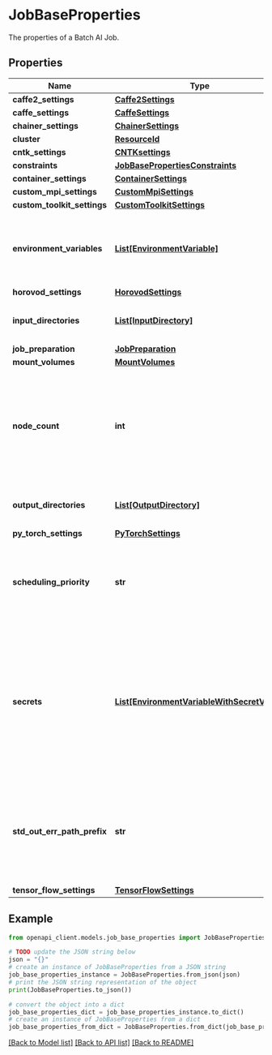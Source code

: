 # JobBaseProperties

The properties of a Batch AI Job.

## Properties

Name | Type | Description | Notes
------------ | ------------- | ------------- | -------------
**caffe2_settings** | [**Caffe2Settings**](Caffe2Settings.md) |  | [optional] 
**caffe_settings** | [**CaffeSettings**](CaffeSettings.md) |  | [optional] 
**chainer_settings** | [**ChainerSettings**](ChainerSettings.md) |  | [optional] 
**cluster** | [**ResourceId**](ResourceId.md) |  | 
**cntk_settings** | [**CNTKsettings**](CNTKsettings.md) |  | [optional] 
**constraints** | [**JobBasePropertiesConstraints**](JobBasePropertiesConstraints.md) |  | [optional] 
**container_settings** | [**ContainerSettings**](ContainerSettings.md) |  | [optional] 
**custom_mpi_settings** | [**CustomMpiSettings**](CustomMpiSettings.md) |  | [optional] 
**custom_toolkit_settings** | [**CustomToolkitSettings**](CustomToolkitSettings.md) |  | [optional] 
**environment_variables** | [**List[EnvironmentVariable]**](EnvironmentVariable.md) | A list of user defined environment variables which will be setup for the job. | [optional] 
**horovod_settings** | [**HorovodSettings**](HorovodSettings.md) |  | [optional] 
**input_directories** | [**List[InputDirectory]**](InputDirectory.md) | A list of input directories for the job. | [optional] 
**job_preparation** | [**JobPreparation**](JobPreparation.md) |  | [optional] 
**mount_volumes** | [**MountVolumes**](MountVolumes.md) |  | [optional] 
**node_count** | **int** | Number of compute nodes to run the job on. The job will be gang scheduled on that many compute nodes. | 
**output_directories** | [**List[OutputDirectory]**](OutputDirectory.md) | A list of output directories for the job. | [optional] 
**py_torch_settings** | [**PyTorchSettings**](PyTorchSettings.md) |  | [optional] 
**scheduling_priority** | **str** | Scheduling priority associated with the job. Possible values: low, normal, high. | [optional] [default to 'normal']
**secrets** | [**List[EnvironmentVariableWithSecretValue]**](EnvironmentVariableWithSecretValue.md) | A list of user defined environment variables with secret values which will be setup for the job. Server will never report values of these variables back. | [optional] 
**std_out_err_path_prefix** | **str** | The path where the Batch AI service will store stdout, stderror and execution log of the job. | 
**tensor_flow_settings** | [**TensorFlowSettings**](TensorFlowSettings.md) |  | [optional] 

## Example

```python
from openapi_client.models.job_base_properties import JobBaseProperties

# TODO update the JSON string below
json = "{}"
# create an instance of JobBaseProperties from a JSON string
job_base_properties_instance = JobBaseProperties.from_json(json)
# print the JSON string representation of the object
print(JobBaseProperties.to_json())

# convert the object into a dict
job_base_properties_dict = job_base_properties_instance.to_dict()
# create an instance of JobBaseProperties from a dict
job_base_properties_from_dict = JobBaseProperties.from_dict(job_base_properties_dict)
```
[[Back to Model list]](../README.md#documentation-for-models) [[Back to API list]](../README.md#documentation-for-api-endpoints) [[Back to README]](../README.md)


